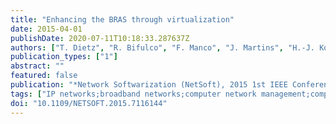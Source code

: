 ```yaml
---
title: "Enhancing the BRAS through virtualization"
date: 2015-04-01
publishDate: 2020-07-11T10:18:33.287637Z
authors: ["T. Dietz", "R. Bifulco", "F. Manco", "J. Martins", "H.-J. Kolbe", "F. Huici"]
publication_types: ["1"]
abstract: ""
featured: false
publication: "*Network Softwarization (NetSoft), 2015 1st IEEE Conference on*"
tags: ["IP networks;broadband networks;computer network management;computer network reliability;digital subscriber lines;telecommunication traffic;virtualisation;DSL access networks;IP point;broadband remote access servers;control interface;high-reliability scenarios;management systems;virtual software BRAS;Broadband communication;Finite element analysis;IP networks;Prototypes;Servers;Software;Throughput"]
doi: "10.1109/NETSOFT.2015.7116144"
---
```


